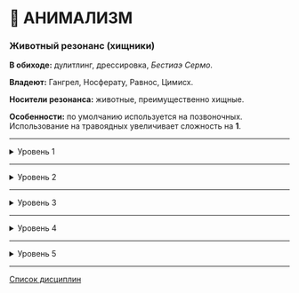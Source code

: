 # 🐾 АНИМАЛИЗМ
### Животный резонанс (хищники)

**В обиходе:** дулитлинг, дрессировка, *Бестиаэ Сермо*.

**Владеют:** Гангрел, Носферату, Равнос, Цимисх.

**Носители резонанса:** животные, преимущественно хищные.

**Особенности:** по умолчанию используется на позвоночных. Использование на травоядных увеличивает сложность на **1**.

___

<details>
<summary>Уровень 1</summary>

### ● Узы фамулуса

- **Стоимость**: Кровавые узы
- **Дайспул**: *Харизма* + *Знание животных*
- **Система**: Животное с успешно созданными *Кровавыми узами* (три кормления по 1 пробуждению крови в течение трех ночей) будет защищать своего хозяина. Вампир, начинающий с этой способностью, уже имеет при себе фамулуса. Расходы на поддержание статуса гуля для фамулуса незначительны. Фамулус может быть только один. Для обычных приказов фамулусу необходимо выполнять проверку *Харизмы* + *Знания животных* (**2 и выше**). Стоимость использования *Первобытного шёпота* (🐾 ●●) и *Подавления духа* (🐾 ●●●●) на фамулусе равна **0**.
- **Длительность**: до смерти фамулуса

___

### ● Укрепить разум (⚓●) 🍷
Believing he is fully capable of regaining what has been lost rather than accepting an inevitable fall into monstrosity, the immortal fights hard to regain any lost Philosophy. This power is a great penitential guarantee to help a Cainite maintain control of Humanity itself.
* **Стоимость**: One Rouse Check.
* **Дайспул**: Composure + Resolve.
* **Система**: whenever he loses a point of Humanity, the vampire may attempt to regain it without expending experience points. This power only works if used within a week of the loss and can only recover the last point lost. While considered a passive action, the Children of Osiris must take an appropriate affirmative action from a character with a higher Humanity rating. 
  The vampire must meditate for several hours, then perform the Rouse Check. It must then make a Composure + Resolve roll with a difficulty equal to half the targeted Humanity Level (rounded up). If the roll is successful, the character regains the Humanity point and (if applicable) a lost Willpower point.
  This power can also be used to control a Compulsion that is currently taking place! The same concentration must be performed by the character, using the same activation roll, at a Difficulty of 5 minus the vampire's Discipline Rank. Success indicates that he controls the Compulsion at that time.
* **Длительность**: one scene.

___

### ● Чувство Зверя

- **Стоимость**: —
- **Дайспул**: *Решительность* + *Анимализм* против *Самообладания* + *Притворства*
- **Система**: На победе при броске вампир может оценить уровень враждебности цели и определить, является ли его цель носителем сверхъестественного зверя (вампиром или оборотнем). На критическом успехе вампир определяет точную сущность цели, а также узнает точное значение *Голода* (или эквивалентного показателя), а также *Резонанс* цели.
- **Длительность**: пассивно
</details>

___

<details>
<summary>Уровень 2</summary>

### ●● Первобытный шёпот 🍷

- **Стоимость**: 1 пробуждение крови на один тип животного, бесплатно на фамулусе
- **Дайспул**: *Манипуляция* + *Анимализм*, *Харизма* + *Анимализм*
- **Система**: Вампир может призвать находящееся неподалёку животное или группу животных и вступить с ними в диалог, выясняя информацию или прося их о чём-либо. Для призыва животных используется *Харизма* (сложность зависит от редкости, каждый сдвиг призывает дополнительное животное, критический успех призывает всех окрестных животных выбранного типа), для попытки уговорить животное выполнить просьбу используется *Манипуляция* (**3–6**).
- **Длительность**: 1 сцена

___

### ●● Атавизм 🍷

- **Стоимость**: 1 пробуждение крови
- **Дайспул**: _Самообладание + Анимализм_ **(1–4)**
- **Система**: Вампир может спроецировать своего _Зверя_ в смертное животное, призвав его повиноваться примитивным базовым инстинктам — заставив цепных псов бросаться хищным зверем на своих хозяев, а объезженных жеребцов — скидывать своих наездников и уноситься в панике. Цель должна видеть, слышать или чуять вампира. СЛ зависит от типа животного, его обученности и наличия в нём крови вампира. При успехе можно выбрать один из модусов поведения: сражаться или убегать. В первом случае животное атакует ближайшую цель, воспринимаемую как угрозу. При втором — любой ценой пытается сбежать в безопасное место. Выдрессированные и верные животные непременно вернутся, как только пройдёт действие силы.
- **Длительность**: (1 + количество сдвигов на успехе) раундов, 1 сцена при критическом успехе
</details>

___

<details>
<summary>Уровень 3</summary>

### ●●● Насыщение животным

- **Стоимость**: —
- **Дайспул**: _Решительность_ + _Анимализм_ против _Самообладания_ + _Притворства_
- **Система**: Кормление животными утоляет на 1 _Голод_ больше, при этом для расчётов насыщения _Сила крови_ вампира считается на 2 уровня ниже. Поглощение собственного фамулуса утоляет 4 _Голода_ (не может опустить _Голод_ до 0), а также увеличивает на **2** атрибут вампира, ассоциирующийся с этим животным (действует до следующей кормёжки либо до наступления _Голода_ 5).
- **Длительность**: пассивно

___

### ●●● Укрощение зверя 🍷

- **Стоимость**: 1 пробуждение крови
- **Дайспул**: _Харизма_ + _Анимализм_ против _Выносливости_ + _Решительности_
- **Система**: Вступив в зрительный контакт с целью вампир может подавить в ней внутреннего зверя. Успех против смертного погружает его в апатию на сцену, ограничивая все его действия исключительно самозащитой. Успех против вампира запрещает цели выполнять _Всплески крови_, а также отменяет грязные критические успехи (на 1 + n сдвигов ходов). Критический успех выводит вампира из состояния _Безумия_.
- **Длительность**: 1 сцена или (1 + количество сдвигов) ходов

___

### ●●● Efficient digestion
The Children of Osiris learned to use Fortitude as a method of increasing the efficiency of their feeding. Thus, most of them manage to prevent them from suffering any difficulties when eating. Vampires who learn this technique can longer avoid the need for more vigorous food caused by the force of their blood.
* **Стоимость**: Nenhum.
* **Система**: once learned, the Cainite considers this power always active. Efficient Digestion means that the blood of other creatures remains nutritious longer. The Hunger penalty will be reduced by an amount of points equal to half the character's Fortitude (rounded up).
  A Cainite with Blood Potency 6 could even kill a human to satisfy his Hunger below two points. If he got Fortitude 4, then his penalty would be considered the same as Blood Potency 4 and not 6. As such, he could avoid major worries for longer.
* **Длительность**: passive.

___

### ●●● Мёртвый улей (🌒●●)

- **Стоимость**: без дополнительной стоимости
- **Дайспул**: —
- **Система**: Расширяет воздействие *Анимализма* на ульи насекомых, позволяя даже приручить подобный улей в качестве фамулуса. *Уровень здоровья* улья равен 5, дайспул на избежание урона равен 8, улей получает поверхностный урон от *Драки*, летальный — от пламени и инсектицидов. Ульи можно использовать для отвлечения цели (штраф –2) или *Запугивания* (Штраф –1–3).
- **Длительность**: Пасссивно

___

### ●●● Запах жертвы 🍷

- **Стоимость**: 1 пробуждение крови
- **Дайспул**: _Решительность_ + _Анимализм_
- **Система**: Принюхавшись к воздуху, вампир способен уловить запах человека, напуганного тем, что обычно называют «нарушение Маскарада». Каждый успех позволяет отследить дополнительного свидетеля, если их было несколько. Сначала обнаруживается ближайшая жертва. Критический успех продлевает эффект до 1 ночи. Сила не действует против смертных, которые достаточно хорошо знают вампиров и способны подавить свой страх — гулей, последователей или охотников.
- **Длительность**: 1 сцена или 1 ночь
</details>

___

<details>
<summary>Уровень 4</summary>

### ●●●● Подавление духа 🍷

- **Стоимость**: 1 пробуждение крови, бесплатно на фамулусе
- **Дайспул**: *Манипуляция* + *Анимализм*
- **Система**: Успешно выполнив проверку *Манипуляции* + *Анимализма* (**4**), вампир может перенести свое сознание в тело животного на одну сцену, оставив своё тело в торпоре. На критическом успехе вампир может находиться в теле животного неограниченно. Использование днём требует необходимости оставаться в бодрствовании, солнечный свет — проверки *Панического безумия*, урон телу вампира возвращает его сознание обратно, смерть животного также возвращает сознание вампира обратно, нанося 1 летального урона в *Силу воли*.
- **Длительность**: 1 сцена / бесконечно
</details>

___

<details>
<summary>Уровень 5</summary>

### ●●●●● Животный доминион 🍷🍷

- **Стоимость**: 2 пробуждения крови
- **Дайспул**: *Харизма* + *Анимализм*
- **Система**: Вампир способен управлять целыми стаями животных одного типа. Сложность броска зависит от типа животного и отданного приказа (поиск цели для стаи ворон = **3**, суициальная атака собачьей своры на другого вампира =**5**). Способность не позволяет призывать животных, лишь управлять уже находящимися рядом.
- **Длительность**: 1 сцена / пока не будет выполнена цель

___

### ●●●●● Освобождение зверя 🍷

- **Стоимость**: 1 пробуждение крови
- **Дайспул**: _Смекалка_ + _Анимализм_ против _Самообладания_ + _Решительности_
- **Система**: При необходимости выполнить проверку _Силы воли_ на сопротивление _Безумию_ вампир может перенаправить его на цель рядом. На провале броска вампир испытывает _безумие_, на успехе — его испытывает цель. _Голодное безумие_ передать невозможно.
- **Длительность**: соответствует длительности _Безумия_
</details>

___

[Список дисциплин](index.md)